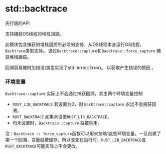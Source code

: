 # std::backtrace

先行版的API

支持捕获OS线程的堆栈回溯。

此模块包含捕获的堆栈回溯所必须的支持，从OS线程本身运行OS线程， `Backtrace`类型支持， 通过`Backtrace::capture`和`Backtrace::force_capture` 捕获堆栈跟踪。

回溯容易被附加错误(类型实现了std::error::Error)。 以获取产生错误的原因 。

### 环境变量

`Backtrace::capture` 实际上不会通过捕获回溯，其由两个环境变量控制

- `RUST_LIB_BACKTRACE`  若设置为0，则 `Backtrace::capture` 永远不会捕获回溯。
- `RUST_BACKTRACE` 如果未设置`RUST_LIB_BACKTRACE`，
- 均未设置时，`Backtrace::capture` 将被禁用。

注：`Backtrace :: force_capture`函数可以用来忽略1这些环境变量。一旦创建了第一个回溯，变量就被缓存，所以改变在运行时，`RUST_LIB_BACKTRACE`或`RUST_BACKTRACE`可能实际上不会更改。





